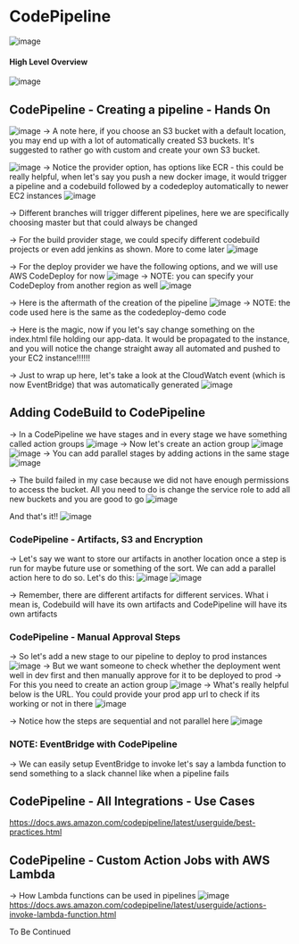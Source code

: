 # CodePipeline
![image](https://user-images.githubusercontent.com/43883264/170349261-b77665fa-cb85-44b5-b535-3e9908fe41b0.png)
#### High Level Overview
![image](https://user-images.githubusercontent.com/43883264/170349474-45eb8b5a-2a31-49f7-a6c1-08ecb03a5882.png)

## CodePipeline - Creating a pipeline - Hands On
![image](https://user-images.githubusercontent.com/43883264/170351106-07190156-52ab-439b-860f-f98599b688b5.png)
-> A note here, if you choose an S3 bucket with a default location, you may end up with a lot of automatically created S3 buckets. It's suggested to rather go with custom and create your own S3 bucket.

![image](https://user-images.githubusercontent.com/43883264/170351438-6ad5e2f9-4ec3-4175-93ce-930329877bb8.png)
-> Notice the provider option, has options like ECR - this could be really helpful, when let's say you push a new docker image, it would trigger a pipeline and a codebuild followed by a codedeploy automatically to newer EC2 instances
![image](https://user-images.githubusercontent.com/43883264/170351900-6510e341-93ff-4746-b0ac-6f85d15b74bf.png)

-> Different branches will trigger different pipelines, here we are specifically choosing master but that could always be changed

-> For the build provider stage, we could specify different codebuild projects or even add jenkins as shown. More to come later
![image](https://user-images.githubusercontent.com/43883264/170352023-ba261071-b78d-49c4-b9a1-28e77b3cf052.png)

-> For the deploy provider we have the following options, and we will use AWS CodeDeploy for now
![image](https://user-images.githubusercontent.com/43883264/170352119-f1b5d2ab-ec58-4729-9fd4-ba036fdf31b4.png)
-> NOTE: you can specify your CodeDeploy from another region as well
![image](https://user-images.githubusercontent.com/43883264/170352296-7278e33a-ca4f-436e-83c6-0030f397d491.png)

-> Here is the aftermath of the creation of the pipeline
![image](https://user-images.githubusercontent.com/43883264/170353666-df4c36bc-2b2b-4503-8f48-7323e0585806.png)
-> NOTE: the code used here is the same as the codedeploy-demo code

-> Here is the magic, now if you let's say change something on the index.html file holding our app-data. It would be propagated to the instance, and you will notice the change straight away all automated and pushed to your EC2 instance!!!!!!

-> Just to wrap up here, let's take a look at the CloudWatch event (which is now EventBridge) that was automatically generated
![image](https://user-images.githubusercontent.com/43883264/170354707-f8988eda-bc77-45da-9bf4-96a8ad7888ee.png)

## Adding CodeBuild to CodePipeline 
-> In a CodePipeline we have stages and in every stage we have something called action groups
![image](https://user-images.githubusercontent.com/43883264/170359108-6a26071f-2e35-4725-a718-2a9760f4c641.png)
-> Now let's create an action group
![image](https://user-images.githubusercontent.com/43883264/170359225-32d1bbc5-b1b0-4f61-bd70-1306fb0bc02f.png)
![image](https://user-images.githubusercontent.com/43883264/170359560-36cd8fec-4229-459a-bea1-0f8ebb07e575.png)
-> You can add parallel stages by adding actions in the same stage 
![image](https://user-images.githubusercontent.com/43883264/170359760-e75efd05-7928-4798-8b97-218a72f6ac68.png)

-> The build failed in my case because we did not have enough permissions to access the bucket. All you need to do is change the service role to add all new buckets and you are good to go
![image](https://user-images.githubusercontent.com/43883264/170360900-86e00510-9acc-4641-a60e-439b69376fb3.png)

And that's it!!
![image](https://user-images.githubusercontent.com/43883264/170361050-75041c74-0956-4352-9663-725948072d77.png)


### CodePipeline - Artifacts, S3 and Encryption
-> Let's say we want to store our artifacts in another location once a step is run for maybe future use or something of the sort. We can add a parallel action here to do so. Let's do this:
![image](https://user-images.githubusercontent.com/43883264/170391234-86f03d6b-ab78-4e8a-9380-7a5782a3b340.png)
![image](https://user-images.githubusercontent.com/43883264/170391387-84517bcc-6f8d-496d-b64d-7fb231c574fb.png)

-> Remember, there are different artifacts for different services. What i mean is, Codebuild will have its own artifacts and CodePipeline will have its own artifacts

### CodePipeline - Manual Approval Steps
-> So let's add a new stage to our pipeline to deploy to prod instances
![image](https://user-images.githubusercontent.com/43883264/170392049-14f70c30-328c-4d12-949c-63daf0da9717.png)
-> But we want someone to check whether the deployment went well in dev first and then manually approve for it to be deployed to prod
-> For this you need to create an action group
![image](https://user-images.githubusercontent.com/43883264/170392233-8996af80-65e4-4edb-8507-d097c881d3c4.png)
-> What's really helpful below is the URL. You could provide your prod app url to check if its working or not in there
![image](https://user-images.githubusercontent.com/43883264/170392358-4ed9f099-b627-4345-adc0-85a2719e2afb.png)

-> Notice how the steps are sequential and not parallel here
![image](https://user-images.githubusercontent.com/43883264/170392414-68bae577-4d0a-4060-971b-ad9757c74f62.png)


### NOTE: EventBridge with CodePipeline
-> We can easily setup EventBridge to invoke let's say a lambda function to send something to a slack channel like when a pipeline fails

## CodePipeline - All Integrations - Use Cases
https://docs.aws.amazon.com/codepipeline/latest/userguide/best-practices.html

## CodePipeline - Custom Action Jobs with AWS Lambda
-> How Lambda functions can be used in pipelines
![image](https://user-images.githubusercontent.com/43883264/170546523-474326bf-f3de-4dd0-91da-9255e7094938.png)
https://docs.aws.amazon.com/codepipeline/latest/userguide/actions-invoke-lambda-function.html

To Be Continued



